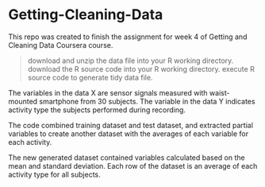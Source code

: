 # Getting-Cleaning-Data

This repo was created to finish the assignment for week 4 of Getting and Cleaning Data Coursera course.

> download and unzip the data file into your R working directory.
> download the R source code into your R working directory.
> execute R source code to generate tidy data file.

The variables in the data X are sensor signals measured with waist-mounted smartphone from 30 subjects. The variable in the data Y indicates activity type the subjects performed during recording.

The code combined training dataset and test dataset, and extracted partial variables to create another dataset with the averages of each variable for each activity.

The new generated dataset contained variables calculated based on the mean and standard deviation. Each row of the dataset is an average of each activity type for all subjects.

